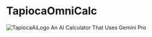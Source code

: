 # TapiocaOmniCalc
![TapiocaAiLogo](https://github.com/tf7software/TapiocaOmniCalc/blob/b44cd389c1c1de2ca6b47ea3af3aa0019c618eb2/public/favicon.png)
An AI Calculator That Uses Gemini Pro
